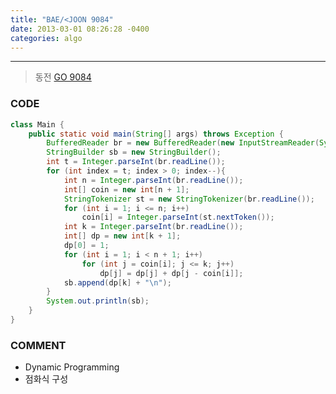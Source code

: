 ```yaml
---
title: "BAE/<JOON 9084"
date: 2013-03-01 08:26:28 -0400
categories: algo
---
```

---

> 동전 [GO 9084]

### CODE
```java
class Main {
	public static void main(String[] args) throws Exception {
		BufferedReader br = new BufferedReader(new InputStreamReader(System.in));
		StringBuilder sb = new StringBuilder();
		int t = Integer.parseInt(br.readLine());
		for (int index = t; index > 0; index--){
			int n = Integer.parseInt(br.readLine());
			int[] coin = new int[n + 1];
			StringTokenizer st = new StringTokenizer(br.readLine());
			for (int i = 1; i <= n; i++)
				coin[i] = Integer.parseInt(st.nextToken());
			int k = Integer.parseInt(br.readLine());
			int[] dp = new int[k + 1];
			dp[0] = 1;
			for (int i = 1; i < n + 1; i++)
				for (int j = coin[i]; j <= k; j++)
					dp[j] = dp[j] + dp[j - coin[i]];
			sb.append(dp[k] + "\n");
		}
		System.out.println(sb);
	}
}
```

### COMMENT
* Dynamic Programming
* 점화식 구성

[GO 9084]: https://www.acmicpc.net/problem/9084
